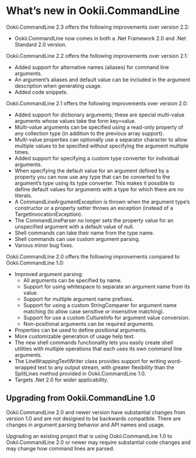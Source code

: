 # What’s new in Ookii.CommandLine

Ookii.CommandLine 2.3 offers the following improvements over version 2.2:

* Ookii.CommandLine now comes in both a .Net Framework 2.0 and .Net Standard 2.0 version.

Ookii.CommandLine 2.2 offers the following improvements over version 2.1:

* Added support for alternative names (aliases) for command line arguments.
* An argument’s aliases and default value can be included in the argument description when generating usage.
* Added code snippets.

Ookii.CommandLine 2.1 offers the following improvements over version 2.0:

* Added support for dictionary arguments; these are special multi-value arguments whose values take the form key=value.
* Multi-value arguments can be specified using a read-only property of any collection type (in addition to the previous array support).
* Multi-value properties can optionally use a separator character to allow multiple values to be specified without specifying the argument multiple times.
* Added support for specifying a custom type converter for individual arguments.
* When specifying the default value for an argument defined by a property you can now use any type that can be converted to the argument’s type using its type converter. This makes it possible to define default values for arguments with a type for which there are no literals.
* A CommandLineArgumentException is thrown when the argument type’s constructor or a property setter throws an exception (instead of a TargetInvocationException).
* The CommandLineParser no longer sets the property value for an unspecified argument with a default value of null.
* Shell commands can take their name from the type name.
* Shell commands can use custom argument parsing.
* Various minor bug fixes.

Ookii.CommandLine 2.0 offers the following improvements compared to Ookii.CommandLine 1.0:

* Improved argument parsing:
  * All arguments can be specified by name.
  * Support for using whitespace to separate an argument name from its value.
  * Support for multiple argument name prefixes.
  * Support for using a custom StringComparer for argument name matching (to allow case sensitive or insensitive matching).
  * Support for use a custom CultureInfo for argument value conversion.
  * Non-positional arguments can be required arguments.
* Properties can be used to define positional arguments.
* More customizable generation of usage help text.
* The new shell commands functionality lets you easily create shell utilities with multiple operations that each uses its own command line arguments.
* The LineWrappingTextWriter class provides support for writing word-wrapped text to any output stream, with greater flexibility than the SplitLines method provided in Ookii.CommandLine 1.0.
* Targets .Net 2.0 for wider applicability.

## Upgrading from Ookii.CommandLine 1.0

Ookii.CommandLine 2.0 and newer version have substantial changes from version 1.0 and are not designed to be backwards compatible. There are changes in argument parsing behavior and API names and usage.

Upgrading an existing project that is using Ookii.CommandLine 1.0 to Ookii.CommandLine 2.0 or newer may require substantial code changes and may change how command lines are parsed.
